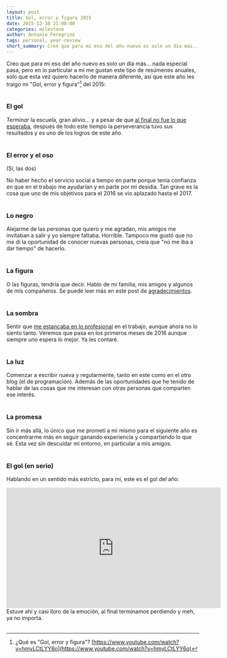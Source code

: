 ```yaml
---
layout: post
title: Gol, error y figura 2015
date: 2015-12-30 21:00:00
categories: milestone
author: Antonio Feregrino
tags: personal, year-review
short_summary: Creo que para mi eso del año nuevo es solo un día más... nada especial pasa, pero en lo particular a mi me gustan este tipo de resúmenes anuales, solo que esta vez quiero hacerlo de manera diferente, así que este año les traigo mi "Gol, error y figura" del 2015.
---  
```

Creo que para mi eso del año nuevo es solo un día más... nada especial pasa, pero en lo particular a mi me gustan este tipo de resúmenes anuales, solo que esta vez quiero hacerlo de manera diferente, así que este año les traigo mi "Gol, error y figura"[^1] del 2015:  
<br />

### El gol  
*Terminar* la escuela, gran alivio... y a pesar de que [al final no fue lo que esperaba](/no-me-siento-ingeniero), después de todo este tiempo la perseverancia tuvo sus resultados y es uno de los logros de este año.  
<br />

### El error y el oso  
(Sí, las dos)  
 
No haber hecho el servicio social a tiempo en parte porque tenía confianza en que en el trabajo me ayudarían y en parte por mi desidia. Tan grave es la cosa que uno de mis objetivos para el 2016 se vio aplazado hasta el 2017.  
<br />

  
### Lo negro
Alejarme de las personas que quiero y me agradan, mis amigos me invitaban a salir y yo siempre faltaba. Horrible. Tampoco me gustó que no me di la oportunidad de conocer nuevas personas, creía que "no me iba a dar tiempo" de hacerlo.  
<br />
   
  
### La figura
O las figuras, tendría que decir. Hablo de mi familia, mis amigos y algunos de mis compañeros. Se puede leer más en este post de [agradecimientos](/agradecimientos-tt).  
<br />

### La sombra  
Sentir que [me estancaba en lo profesional](/un-no-por-respuesta) en el trabajo, aunque ahora no lo siento tanto. Veremos que pasa en los primeros meses de 2016 aunque siempre uno espera lo mejor. Ya les contaré.  
<br />
  
### La luz
Comenzar a escribir nueva y regularmente, tanto en este como en el otro blog (el de programación). Además de las oportunidades que he tenido de hablar de las cosas que me interesan con otras personas que comparten ese interés.  
<br />  
  
### La promesa  
Sin ir más allá, lo único que me prometí a mi mismo para el siguiente año es concentrarme más en seguir ganando experiencia y compartiendo lo que sé. Esta vez sin descuidar mi entorno, en particular a mis amigos.  
<br />  
  
### El gol (en serio)
Hablando en un sentido más estricto, para mi, este es el gol del año:
<iframe width="560" height="315" src="https://www.youtube.com/embed/AdU_mrPwUlk" frameborder="0" allowfullscreen></iframe>
Estuve ahí y casi lloro de la emoción, al final terminamos perdiendo y meh, ya no importa.
<br />
<br />

[^1]: ¿Qué es "Gol, error y figura"? [https://www.youtube.com/watch?v=hmyLCtLYY6o](https://www.youtube.com/watch?v=hmyLCtLYY6o)